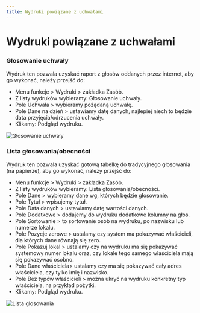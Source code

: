 ```yaml
---
title: Wydruki powiązane z uchwałami
---
```

# Wydruki powiązane z uchwałami

### Głosowanie uchwały

Wydruk ten pozwala uzyskać raport z głosów oddanych przez internet, aby go wykonać, należy przejść do:

- Menu funkcje > Wydruki > zakładka Zasób.
- Z listy wydruków wybieramy: Głosowanie uchwały.
- Pole Uchwała > wybieramy pożądaną uchwałę.
- Pole Dane na dzień > ustawiamy datę danych, najlepiej niech to będzie data przyjęcia/odrzucenia uchwały.
- Klikamy: Podgląd wydruku.

![Głosowanie uchwały](wdrglosowanieuchwaly.gif)

### Lista głosowania/obecności

Wydruk ten pozwala uzyskać gotową tabelkę do tradycyjnego głosowania (na papierze), aby go wykonać, należy przejść do:

- Menu funkcje > Wydruki > zakładka Zasób.
- Z listy wydruków wybieramy: Lista głosowania/obecności.
- Pole Dane > wybieramy dane wg, których będzie głosowanie.
- Pole Tytuł > wpisujemy tytuł.
- Pole Data danych > ustawiamy datę wartości danych.
- Pole Dodatkowe > dodajemy do wydruku dodatkowe kolumny na głos.
- Pole Sortowanie > to sortowanie osób na wydruku, po nazwisku lub numerze lokalu.
- Pole Pozycje zerowe > ustalamy czy system ma pokazywać właścicieli, dla których dane równają się zero.
- Pole Pokazuj lokal > ustalamy czy na wydruku ma się pokazywać systemowy numer lokalu oraz, czy lokale tego samego właściciela mają się pokazywać osobno.
- Pole Dane właściciela> ustalamy czy ma się pokazywać cały adres właściciela, czy tylko imię i nazwisko.
- Pole Bez typów właścicieli > można ukryć na wydruku konkretny typ właściciela, na przykład pożytki.
- Klikamy: Podgląd wydruku.

![Lista glosowania](wdrlistaglosowania.gif)